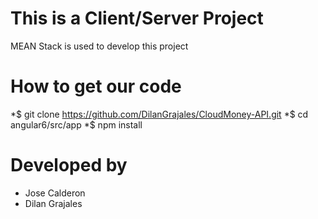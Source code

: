 # This is a Client/Server Project
MEAN Stack is used to develop this project

# How to get our code
*$ git clone https://github.com/DilanGrajales/CloudMoney-API.git
*$ cd angular6/src/app
*$ npm install

# Developed by 
* Jose Calderon 
* Dilan Grajales